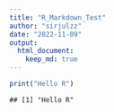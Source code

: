 ```yaml
---
title: "R_Markdown_Test"
author: "sirjulzz"
date: "2022-11-09"
output: 
  html_document:
    keep_md: true
---
```


```r
print("Hello R")
```

```
## [1] "Hello R"
```


